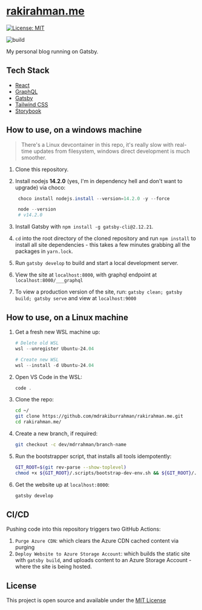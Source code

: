 # [rakirahman.me](https://www.rakirahman.me/)

[![License: MIT](https://img.shields.io/badge/License-MIT-blue.svg)](https://opensource.org/licenses/MIT)

![build](https://github.com/mdrakiburrahman/gatsby-blog/workflows/Deploy%20Website%20to%20Azure%20Storage%20Account%20and%20Purge%20CDN/badge.svg)

My personal blog running on Gatsby.

## Tech Stack

- [React](https://reactjs.org/)
- [GraphQL](https://graphql.org/)
- [Gatsby](https://www.gatsbyjs.org/)
- [Tailwind CSS](https://tailwindcss.com/)
- [Storybook](https://storybook.js.org/)

## How to use, on a windows machine

> There's a Linux devcontainer in this repo, it's really slow with real-time updates from filesystem, windows direct development is much smoother.

1. Clone this repository.
2. Install nodejs **14.2.0** (yes, I'm in dependency hell and don't want to upgrade) via choco:

   ```powershell
    choco install nodejs.install --version=14.2.0 -y --force

    node --version
    # v14.2.0
   ```

3. Install Gatsby with `npm install -g gatsby-cli@2.12.21`.
4. `cd` into the root directory of the cloned repository and run `npm install` to install all site dependencies - this takes a few minutes grabbing all the packages in `yarn.lock`.
5. Run `gatsby develop` to build and start a local development server.
6. View the site at `localhost:8000`, with graphql endpoint at `localhost:8000/___graphql`
7. To view a production version of the site, run: `gatsby clean; gatsby build; gatsby serve` and view at `localhost:9000`


## How to use, on a Linux machine

1. Get a fresh new WSL machine up:

   ```powershell
   # Delete old WSL
   wsl --unregister Ubuntu-24.04

   # Create new WSL
   wsl --install -d Ubuntu-24.04
   ```

2. Open VS Code in the WSL:

   ```powershell
   code .
   ```

3. Clone the repo:

   ```bash
   cd ~/
   git clone https://github.com/mdrakiburrahman/rakirahman.me.git
   cd rakirahman.me/
   ```

4. Create a new branch, if required:

   ```bash
   git checkout -c dev/mdrrahman/branch-name
   ```

5. Run the bootstrapper script, that installs all tools idempotently:

   ```bash
   GIT_ROOT=$(git rev-parse --show-toplevel)
   chmod +x ${GIT_ROOT}/.scripts/bootstrap-dev-env.sh && ${GIT_ROOT}/.scripts/bootstrap-dev-env.sh
   ```

6. Get the website up at `localhost:8000`:

   ```bash
   gatsby develop
   ```

## CI/CD

Pushing code into this repository triggers two GitHub Actions:

1. `Purge Azure CDN`: which clears the Azure CDN cached content via purging
2. `Deploy Website to Azure Storage Account`: which builds the static site with `gatsby build`, and uploads content to an Azure Storage Account - where the site is being hosted.

## License

This project is open source and available under the [MIT License](LICENSE)

